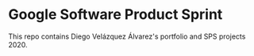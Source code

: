 # Google Software Product Sprint

This repo contains Diego Velázquez Álvarez's portfolio and SPS projects 2020.
